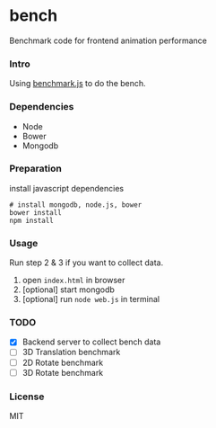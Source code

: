 bench
=====

Benchmark code for frontend animation performance

### Intro

Using [benchmark.js](https://github.com/bestiejs/benchmark.js) to do the bench.

### Dependencies

* Node
* Bower
* Mongodb

### Preparation

install javascript dependencies
```shell
# install mongodb, node.js, bower
bower install 
npm install
```

### Usage

Run step 2 & 3 if you want to collect data.

1. open `index.html` in browser
2. [optional] start mongodb
3. [optional] run `node web.js` in terminal

### TODO

- [X] Backend server to collect bench data
- [ ] 3D Translation benchmark
- [ ] 2D Rotate benchmark
- [ ] 3D Rotate benchmark

### License

MIT
